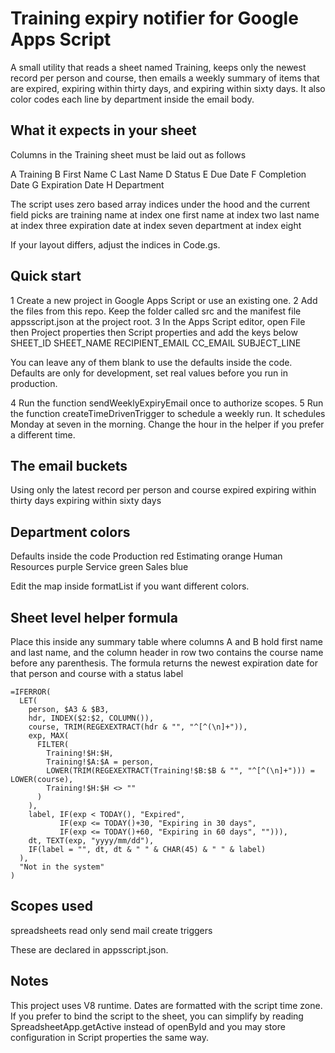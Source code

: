 # Training expiry notifier for Google Apps Script

A small utility that reads a sheet named Training, keeps only the newest record per person and course, then emails a weekly summary of items that are expired, expiring within thirty days, and expiring within sixty days. It also color codes each line by department inside the email body.

## What it expects in your sheet

Columns in the Training sheet must be laid out as follows

A Training
B First Name
C Last Name
D Status
E Due Date
F Completion Date
G Expiration Date
H Department

The script uses zero based array indices under the hood and the current field picks are
training name at index one
first name at index two
last name at index three
expiration date at index seven
department at index eight

If your layout differs, adjust the indices in Code.gs.

## Quick start

1 Create a new project in Google Apps Script or use an existing one.
2 Add the files from this repo. Keep the folder called src and the manifest file appsscript.json at the project root.
3 In the Apps Script editor, open File then Project properties then Script properties and add the keys below
   SHEET_ID
   SHEET_NAME
   RECIPIENT_EMAIL
   CC_EMAIL
   SUBJECT_LINE

   You can leave any of them blank to use the defaults inside the code. Defaults are only for development, set real values before you run in production.

4 Run the function sendWeeklyExpiryEmail once to authorize scopes.
5 Run the function createTimeDrivenTrigger to schedule a weekly run. It schedules Monday at seven in the morning. Change the hour in the helper if you prefer a different time.

## The email buckets

Using only the latest record per person and course
expired
expiring within thirty days
expiring within sixty days

## Department colors

Defaults inside the code
Production red
Estimating orange
Human Resources purple
Service green
Sales blue

Edit the map inside formatList if you want different colors.

## Sheet level helper formula

Place this inside any summary table where columns A and B hold first name and last name, and the column header in row two contains the course name before any parenthesis. The formula returns the newest expiration date for that person and course with a status label

```
=IFERROR(
  LET(
    person, $A3 & $B3,
    hdr, INDEX($2:$2, COLUMN()),
    course, TRIM(REGEXEXTRACT(hdr & "", "^[^(\n]+")),
    exp, MAX(
      FILTER(
        Training!$H:$H,
        Training!$A:$A = person,
        LOWER(TRIM(REGEXEXTRACT(Training!$B:$B & "", "^[^(\n]+"))) = LOWER(course),
        Training!$H:$H <> ""
      )
    ),
    label, IF(exp < TODAY(), "Expired",
           IF(exp <= TODAY()+30, "Expiring in 30 days",
           IF(exp <= TODAY()+60, "Expiring in 60 days", ""))),
    dt, TEXT(exp, "yyyy/mm/dd"),
    IF(label = "", dt, dt & " " & CHAR(45) & " " & label)
  ),
  "Not in the system"
)
```

## Scopes used

spreadsheets read only
send mail
create triggers

These are declared in appsscript.json.

## Notes

This project uses V8 runtime.
Dates are formatted with the script time zone.
If you prefer to bind the script to the sheet, you can simplify by reading SpreadsheetApp.getActive instead of openById and you may store configuration in Script properties the same way.
